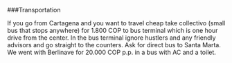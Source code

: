 ###Transportation

If you go from Cartagena and you want to travel cheap take collectivo (small bus that stops anywhere) for 1.800 COP to bus terminal which is one hour drive from the center. In the bus terminal ignore hustlers and any friendly advisors and go straight to the counters. Ask for direct bus to Santa Marta. We went with Berlinave for 20.000 COP p.p. in a bus with AC and a toilet.  